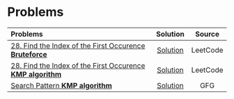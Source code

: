 # Problems
| Problems                                                                                                                                         |                                                                    Solution                                                                    |  Source  |
| :----------------------------------------------------------------------------------------------------------------------------------------------- | :--------------------------------------------------------------------------------------------------------------------------------------------: | :------: |
| [28. Find the Index of the First Occurence **Bruteforce**](https://leetcode.com/problems/find-the-index-of-the-first-occurrence-in-a-string/)    | [Solution](https://github.com/ArhanBytes/Rohit-Negi-CPP-DSA-Course/blob/main/Lectures/Lecture_043/Lecture_Code/string_matching_bruteforce.cpp) | LeetCode |
| [28. Find the Index of the First Occurence **KMP algorithm**](https://leetcode.com/problems/find-the-index-of-the-first-occurrence-in-a-string/) |             [Solution](https://github.com/ArhanBytes/Rohit-Negi-CPP-DSA-Course/blob/main/Lectures/Lecture_043/Lecture_Code/28.cpp)             | LeetCode |
| [Search Pattern **KMP algorithm**](https://practice.geeksforgeeks.org/problems/search-pattern0205/1)                                             |         [Solution](https://github.com/ArhanBytes/Rohit-Negi-CPP-DSA-Course/blob/main/Lectures/Lecture_043/Homework/search_pattern.cpp)         |   GFG    |